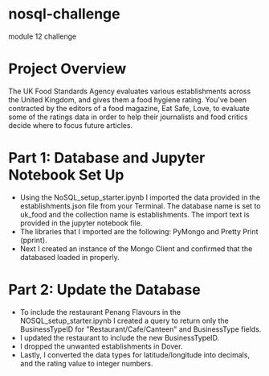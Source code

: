 # nosql-challenge
module 12 challenge

# Project Overview
The UK Food Standards Agency evaluates various establishments across the United Kingdom, and gives them a food hygiene rating. You've been contracted by the editors of a food magazine, Eat Safe, Love, to evaluate some of the ratings data in order to help their journalists and food critics decide where to focus future articles.

# Part 1: Database and Jupyter Notebook Set Up

- Using the NoSQL_setup_starter.ipynb I imported the data provided in the establishments.json file from your Terminal. The database name is set to uk_food and the collection name is establishments. The import text is provided in the jupyter notebook file.
- The libraries that I imported are the following: PyMongo and Pretty Print (pprint).
- Next I created an instance of the Mongo Client and confirmed that the databased loaded in properly.

# Part 2: Update the Database

- To include the restaurant Penang Flavours in the NOSQL_setup_starter.ipynb I created a query to return only the BusinessTypeID for "Restaurant/Cafe/Canteen" and BusinessType fields.
- I updated the restaurant to include the new BusinessTypeID.
- I dropped the unwanted establishments in Dover.
- Lastly, I converted the data types for latitude/longitude into decimals, and the rating value to integer numbers.

